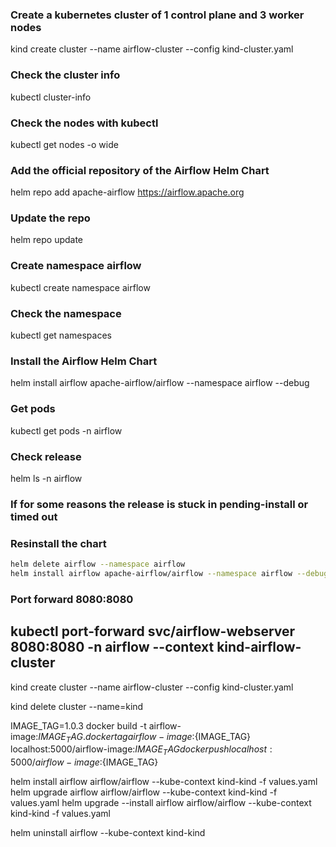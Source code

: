 ### Create a kubernetes cluster of 1 control plane and 3 worker nodes
  kind create cluster --name airflow-cluster --config kind-cluster.yaml

### Check the cluster info
  kubectl cluster-info

### Check the nodes with kubectl
  kubectl get nodes -o wide

### Add the official repository of the Airflow Helm Chart
  helm repo add apache-airflow https://airflow.apache.org

### Update the repo
  helm repo update

### Create namespace airflow
  kubectl create namespace airflow

### Check the namespace 
  kubectl get namespaces

### Install the Airflow Helm Chart
  helm install airflow apache-airflow/airflow --namespace airflow --debug

### Get pods
  kubectl get pods -n airflow

### Check release
  helm ls -n airflow

### If for some reasons the release is stuck in pending-install or timed out
### Resinstall the chart
``` bash 
helm delete airflow --namespace airflow
helm install airflow apache-airflow/airflow --namespace airflow --debug —timeout 10m0s
```

### Port forward 8080:8080
kubectl port-forward svc/airflow-webserver 8080:8080 -n airflow --context kind-airflow-cluster
-------------------------------------------------------------------------------------------------------


kind create cluster --name airflow-cluster --config kind-cluster.yaml

kind delete cluster --name=kind


IMAGE_TAG=1.0.3
docker build -t airflow-image:${IMAGE_TAG} .
docker tag airflow-image:${IMAGE_TAG} localhost:5000/airflow-image:${IMAGE_TAG}
docker push localhost:5000/airflow-image:${IMAGE_TAG}

helm install airflow airflow/airflow --kube-context kind-kind   -f values.yaml
helm upgrade airflow airflow/airflow   --kube-context kind-kind   -f values.yaml
helm upgrade --install airflow airflow/airflow  --kube-context kind-kind -f values.yaml

helm uninstall airflow --kube-context kind-kind